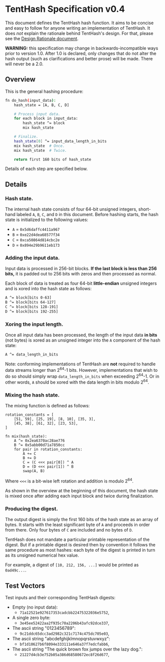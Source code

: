 # TentHash Specification v0.4

This document defines the TentHash hash function.  It aims to be concise and easy to follow for anyone writing an implementation of TentHash.  It does *not* explain the rationale behind TentHash's design.  For that, please see the [Design Rationale document](design_rationale.md).

**WARNING:** this specification may change in backwards-incompatible ways prior to version 1.0.  After 1.0 is declared, only changes that do not alter the hash output (such as clarifications and better prose) will be made.  There will never be a 2.0.


## Overview

This is the general hashing procedure:

```sh
fn do_hash(input_data):
    hash_state = [A, B, C, D]

    # Process input data.
    for each block in input_data:
        hash_state ^= block
        mix hash_state

    # Finalize.
    hash_state[0] ^= input_data_length_in_bits
    mix hash_state  # Once.
    mix hash_state  # Twice.

    return first 160 bits of hash_state
```

Details of each step are specified below.


## Details

### Hash state.

The internal hash state consists of four 64-bit unsigned integers, short-hand labeled `A`, `B`, `C`, and `D` in this document.  Before hashing starts, the hash state is initialized to the following values:

- `A` = `0x5d6daffc4411a967`
- `B` = `0xe22d4dea68577f34`
- `C` = `0xca50864d814cbc2e`
- `D` = `0x894e29b9611eb173`


### Adding the input data.

Input data is processed in 256-bit blocks.  **If the last block is less than 256 bits,** it is padded out to 256 bits with zeros and then processed as normal.

Each block of data is treated as four 64-bit **little-endian** unsigned integers and is xored into the hash state as follows:

```sh
A ^= block[bits 0-63]
B ^= block[bits 64-127]
C ^= block[bits 128-191]
D ^= block[bits 192-255]
```


### Xoring the input length.

Once all input data has been processed, the length of the input data **in bits** (not bytes) is xored as an unsigned integer into the `A` component of the hash state:

```sh
A ^= data_length_in_bits
```

Note: conforming implementations of TentHash are **not** required to handle data streams longer than 2<sup>64</sup>-1 bits.  However, implementations that wish to do so should simply wrap `data_length_in_bits` when exceeding 2<sup>64</sup>-1.  Or in other words, `A` should be xored with the data length in bits modulo 2<sup>64</sup>.


### Mixing the hash state.

The mixing function is defined as follows:

```
rotation_constants = [
    [51, 59], [25, 19], [8, 10], [35, 3],
    [45, 38], [61, 32], [23, 53],
]

fn mix(hash_state):
    A ^= 0x2ea6370ac28ae776
    B ^= 0x5abb00d71a7850cc
    for pair in rotation_constants:
        A += C
        B += D
        C = (C <<< pair[0]) ^ A
        D = (D <<< pair[1]) ^ B
        swap(A, B)
```

Where `<<<` is a bit-wise left rotation and addition is modulo 2<sup>64</sup>.

As shown in the overview at the beginning of this document, the hash state is mixed once after adding each input block and twice during finalization.


### Producing the digest.

The output digest is simply the first 160 bits of the hash state as an array of bytes.  It starts with the least significant byte of `A` and proceeds in order from there.  Only four bytes of `C` are included and no bytes of `D`.

TentHash does not mandate a particular printable representation of the digest.  But if a printable digest is desired then by convention it follows the same procedure as most hashes: each byte of the digest is printed in turn as its unsigned numerical hex value.

For example, a digest of `[10, 212, 156, ...]` would be printed as `0ad49c...`.


## Test Vectors

Test inputs and their corresponding TentHash digests:

- Empty (no input data):
    - `71a12521e927617353cadcbb22475322036e5752`,
- A single zero byte:
    - `3e45ee52422aa2f935c70a2206b43afc92dce337`,
- The ascii string "0123456789":
    - `9c21ddc65dcc3ad2982c321c7174c475dc705e03`,
- The ascii string "abcdefghijklmnopqrstuvwxyz":
    - `bf1d10627b6f8094e333111e646a37f7edcfabb6`,
- The ascii string "The quick brown fox jumps over the lazy dog.":
    - `21227d4cb3e752b05a386d68580672ec8f26d677`,
